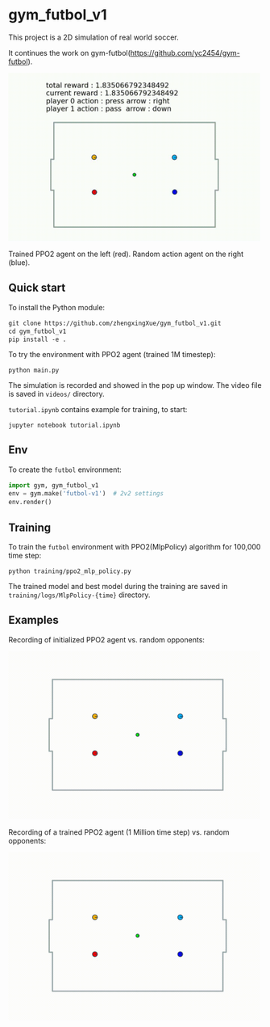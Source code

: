 # gym_futbol_v1

This project is a 2D simulation of real world soccer.

It continues the work on gym-futbol(https://github.com/yc2454/gym-futbol).

<img src="supplement/ppo2-futbol-best.gif" alt="simulation recording" width="500" />

Trained PPO2 agent on the left (red). Random action agent on the right (blue).

## Quick start

To install the Python module:
```commandline
git clone https://github.com/zhengxingXue/gym_futbol_v1.git
cd gym_futbol_v1
pip install -e .
```

To try the environment with PPO2 agent (trained 1M timestep):
```commandline
python main.py
```
The simulation is recorded and showed in the pop up window. The video file is saved in ``videos/`` directory.

``tutorial.ipynb`` contains example for training, to start:
```commandline
jupyter notebook tutorial.ipynb 
```

## Env

To create the ``futbol`` environment:
```python
import gym, gym_futbol_v1
env = gym.make('futbol-v1')  # 2v2 settings
env.render()
```

## Training

To train the ``futbol`` environment with PPO2(MlpPolicy) algorithm for 100,000 time step:
```commandline
python training/ppo2_mlp_policy.py
```
The trained model and best model during the training are saved in ``training/logs/MlpPolicy-{time}`` directory.

## Examples

Recording of initialized PPO2 agent vs. random opponents:

<img src="supplement/ppo2-futbol-pre-train.gif" alt="pre train recording" width="500" />

Recording of a trained PPO2 agent (1 Million time step) vs. random opponents:

<img src="supplement/ppo2-futbol-1M.gif" alt="post train recording" width="500" />